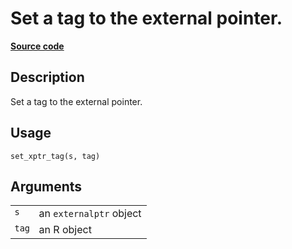 

# Set a tag to the external pointer.

[**Source code**](https://github.com/eddelbuettel/xptr//tree/master/R/#L)

## Description

Set a tag to the external pointer.

## Usage

<pre><code class='language-R'>set_xptr_tag(s, tag)
</code></pre>

## Arguments

<table role="presentation">
<tr>
<td style="white-space: nowrap; font-family: monospace; vertical-align: top">
<code id="s">s</code>
</td>
<td>
an <code>externalptr</code> object
</td>
</tr>
<tr>
<td style="white-space: nowrap; font-family: monospace; vertical-align: top">
<code id="tag">tag</code>
</td>
<td>
an R object
</td>
</tr>
</table>
